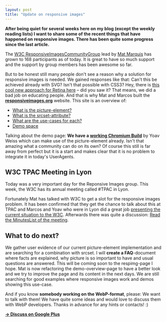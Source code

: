 ```yaml
---
layout: post
title: "Update on responsive images"
---
```


**After being quiet for several weeks here on my blog (except the weekly reading lists) I want to share some of the recent things that have happened on responsive images. There has been quite some progress since the last article.**

The [W3C ResponsiveImagesCommunityGroup](http://www.w3.org/community/respimg/) lead by [Mat Marquis](https://twitter.com/wilto) has grown to 168 participants as of today. It is great to have so much support and the support by group members has been awesome so far.

But to be honest still many people don't see a reason why a solution for responsive images is needed. We gained responses like that: Can't this be achieved already with SVG? Isn't that possible with CSS3? Hey, there is [this cool new approach for Retina here](filamentgroup.com/lab/rwd_img_compression/#commentNumber7) &ndash; did you saw it?
That means, we did a bad job on educating people. And that is why Mat and Marcos built the **[responsiveimages.org](http://responsiveimages.org/)** website. This site is an overview of:

- [What is the picture-element?](http://picture.responsiveimages.org/)
- [What is the srcset-attribute?](http://dev.w3.org/html5/srcset/)
- [What are the use-cases for each?](http://usecases.responsiveimages.org/)
- [Demo space](http://demos.responsiveimages.org/)

Talking about the demo page: **We have a [working Chromium Build](https://github.com/yoavweiss/RespImg-WebCore/downloads)** by Yoav Weiss which can make use of the picture-element already. Isn't that amazing what a community can do on its own? Of course this still is far away from perfect but it is a start and makes clear that it is no problem to integrate it in today's UserAgents.

## W3C TPAC Meeting in Lyon

Today was a very important day for the Reponsive Images group. This week, the W3C has its annual meeting called #TPAC in Lyon.

Fortunately Mat has talked with W3C to get a slot for the responsive images problem. It has been confirmed that they get the chance to talk about this at TPAC and Marcos and Yoav who were in Lyon did a great job [presenting the current situation to the W3C](http://responsiveimagescg.github.com/meta/presentations/TPAC2012/). Afterwards there was quite a discussion: [Read the MinutesList of the meeting](http://www.w3.org/2012/11/01-html-wg-minutes.html#item03).

## What to do next?

We gather user evidence of our current picture-element implementation and are searching for a combination with srcset.
I will **create a FAQ**-document where facts are explained, why picture is so important to have and usual questions are answered. This will be coming soon to the respimg-page I hope.
Mat is now refactoring the demo-overview-page to have a better look and we try to improve the page and its content in the next days. We are still searching for good examples where responsive images work and demos showing this use-case.

And if you know **somebody working on the WebP-format**, please: We want to talk with them! We have quite some ideas and would love to discuss them with WebP developers. Thanks in advance for any hints or contacts! :)

**[&rarr; Discuss on Google Plus](https://plus.google.com/111125333979619018462/posts/gsqzhH4CAYh)**